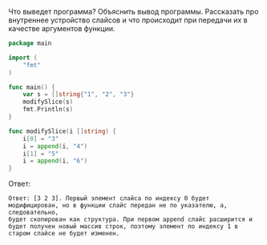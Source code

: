 Что выведет программа? Объяснить вывод программы. Рассказать про внутреннее устройство слайсов и что происходит при передачи их в качестве аргументов функции.

```go
package main

import (
	"fmt"
)

func main() {
	var s = []string{"1", "2", "3"}
	modifySlice(s)
	fmt.Println(s)
}

func modifySlice(i []string) {
	i[0] = "3"
	i = append(i, "4")
	i[1] = "5"
	i = append(i, "6")
}
```

Ответ:
```
Ответ: [3 2 3]. Первый элемент слайса по индексу 0 будет модифицирован, но в функции слайс передан не по указателю, а, следовательно,
будет скопирован как структура. При первом append слайс расширится и будет получен новый массив строк, поэтому элемент по индексу 1 в
старом слайсе не будет изменен.

```